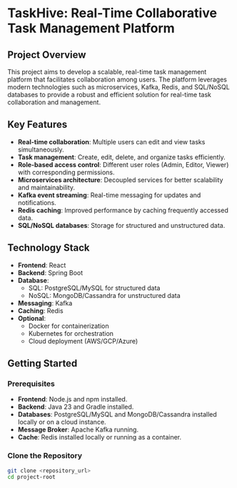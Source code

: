 # TaskHive: Real-Time Collaborative Task Management Platform

## Project Overview

This project aims to develop a scalable, real-time task management platform that facilitates collaboration among users. The platform leverages modern technologies such as microservices, Kafka, Redis, and SQL/NoSQL databases to provide a robust and efficient solution for real-time task collaboration and management.

## Key Features

- **Real-time collaboration**: Multiple users can edit and view tasks simultaneously.
- **Task management**: Create, edit, delete, and organize tasks efficiently.
- **Role-based access control**: Different user roles (Admin, Editor, Viewer) with corresponding permissions.
- **Microservices architecture**: Decoupled services for better scalability and maintainability.
- **Kafka event streaming**: Real-time messaging for updates and notifications.
- **Redis caching**: Improved performance by caching frequently accessed data.
- **SQL/NoSQL databases**: Storage for structured and unstructured data.

## Technology Stack

- **Frontend**: React
- **Backend**: Spring Boot
- **Database**: 
  - SQL: PostgreSQL/MySQL for structured data
  - NoSQL: MongoDB/Cassandra for unstructured data
- **Messaging**: Kafka
- **Caching**: Redis
- **Optional**:
  - Docker for containerization
  - Kubernetes for orchestration
  - Cloud deployment (AWS/GCP/Azure)


## Getting Started

### Prerequisites

- **Frontend**: Node.js and npm installed.
- **Backend**: Java 23 and Gradle installed.
- **Databases**: PostgreSQL/MySQL and MongoDB/Cassandra installed locally or on a cloud instance.
- **Message Broker**: Apache Kafka running.
- **Cache**: Redis installed locally or running as a container.

### Clone the Repository

```bash
git clone <repository_url>
cd project-root
```

